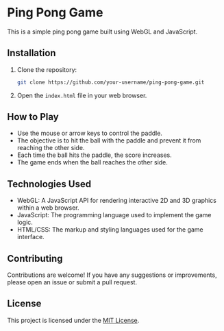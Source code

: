 # Ping Pong Game

This is a simple ping pong game built using WebGL and JavaScript.

## Installation

1. Clone the repository:

   ```bash
   git clone https://github.com/your-username/ping-pong-game.git
   ```

2. Open the `index.html` file in your web browser.

## How to Play

- Use the mouse or arrow keys to control the paddle.
- The objective is to hit the ball with the paddle and prevent it from reaching the other side.
- Each time the ball hits the paddle, the score increases.
- The game ends when the ball reaches the other side.

## Technologies Used

- WebGL: A JavaScript API for rendering interactive 2D and 3D graphics within a web browser.
- JavaScript: The programming language used to implement the game logic.
- HTML/CSS: The markup and styling languages used for the game interface.

## Contributing

Contributions are welcome! If you have any suggestions or improvements, please open an issue or submit a pull request.

## License

This project is licensed under the [MIT License](LICENSE).
